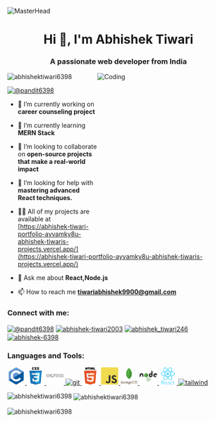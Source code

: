 ![MasterHead](https://user-images.githubusercontent.com/10498744/210012254-234538ff-d198-48aa-8964-37e6fd45d227.gif)

<h1 align="center">Hi 👋, I'm Abhishek Tiwari</h1>
<h3 align="center">A passionate web developer from India</h3>
 <img align="right" height="400px" width="300px" alt="Coding" src="https://media.licdn.com/dms/image/D4D12AQHGG4J6b6OmyQ/article-cover_image-shrink_720_1280/0/1709674937953?e=2147483647&v=beta&t=D46aQMTStnlCf7s6GPq67PFXzmWSTtPoQRtH60tacuo"  />

<p align="left" > <img src="https://komarev.com/ghpvc/?username=abhishektiwari6398&label=Profile%20views&color=0e75b6&style=flat" alt="abhishektiwari6398" /> </p>

<p align="left"> <a href="https://twitter.com/@pandit6398" target="blank"><img src="https://img.shields.io/twitter/follow/@pandit6398?logo=twitter&style=for-the-badge" alt="@pandit6398" /></a> </p>

- 🔭 I’m currently working on **career counseling project**

- 🌱 I’m currently learning **MERN Stack**

- 👯 I’m looking to collaborate on **open-source projects that make a real-world impact**

- 🤝 I’m looking for help with **mastering advanced React techniques.**

- 👨‍💻 All of my projects are available at [https://abhishek-tiwari-portfolio-ayvamky8u-abhishek-tiwaris-projects.vercel.app/](https://abhishek-tiwari-portfolio-ayvamky8u-abhishek-tiwaris-projects.vercel.app/)

- 💬 Ask me about **React,Node.js**

- 📫 How to reach me **tiwariabhishek9900@gmail.com**

<h3 align="left">Connect with me:</h3>
<p align="left">
<a href="https://twitter.com/@pandit6398" target="blank"><img align="center" src="https://raw.githubusercontent.com/rahuldkjain/github-profile-readme-generator/master/src/images/icons/Social/twitter.svg" alt="@pandit6398" height="30" width="40" /></a>
<a href="https://linkedin.com/in/abhishek-tiwari2003" target="blank"><img align="center" src="https://raw.githubusercontent.com/rahuldkjain/github-profile-readme-generator/master/src/images/icons/Social/linked-in-alt.svg" alt="abhishek-tiwari2003" height="30" width="40" /></a>
<a href="https://instagram.com/abhishek_tiwari246" target="blank"><img align="center" src="https://raw.githubusercontent.com/rahuldkjain/github-profile-readme-generator/master/src/images/icons/Social/instagram.svg" alt="abhishek_tiwari246" height="30" width="40" /></a>
<a href="https://www.leetcode.com/abhishek-6398" target="blank"><img align="center" src="https://raw.githubusercontent.com/rahuldkjain/github-profile-readme-generator/master/src/images/icons/Social/leet-code.svg" alt="abhishek-6398" height="30" width="40" /></a>
</p>

<h3 align="left">Languages and Tools:</h3>
<p align="left"> <a href="https://www.cprogramming.com/" target="_blank" rel="noreferrer"> <img src="https://raw.githubusercontent.com/devicons/devicon/master/icons/c/c-original.svg" alt="c" width="40" height="40"/> </a> <a href="https://www.w3schools.com/css/" target="_blank" rel="noreferrer"> <img src="https://raw.githubusercontent.com/devicons/devicon/master/icons/css3/css3-original-wordmark.svg" alt="css3" width="40" height="40"/> </a> <a href="https://expressjs.com" target="_blank" rel="noreferrer"> <img src="https://raw.githubusercontent.com/devicons/devicon/master/icons/express/express-original-wordmark.svg" alt="express" width="40" height="40"/> </a> <a href="https://git-scm.com/" target="_blank" rel="noreferrer"> <img src="https://www.vectorlogo.zone/logos/git-scm/git-scm-icon.svg" alt="git" width="40" height="40"/> </a> <a href="https://www.w3.org/html/" target="_blank" rel="noreferrer"> <img src="https://raw.githubusercontent.com/devicons/devicon/master/icons/html5/html5-original-wordmark.svg" alt="html5" width="40" height="40"/> </a> <a href="https://developer.mozilla.org/en-US/docs/Web/JavaScript" target="_blank" rel="noreferrer"> <img src="https://raw.githubusercontent.com/devicons/devicon/master/icons/javascript/javascript-original.svg" alt="javascript" width="40" height="40"/> </a> <a href="https://www.mongodb.com/" target="_blank" rel="noreferrer"> <img src="https://raw.githubusercontent.com/devicons/devicon/master/icons/mongodb/mongodb-original-wordmark.svg" alt="mongodb" width="40" height="40"/> </a> <a href="https://nodejs.org" target="_blank" rel="noreferrer"> <img src="https://raw.githubusercontent.com/devicons/devicon/master/icons/nodejs/nodejs-original-wordmark.svg" alt="nodejs" width="40" height="40"/> </a> <a href="https://reactjs.org/" target="_blank" rel="noreferrer"> <img src="https://raw.githubusercontent.com/devicons/devicon/master/icons/react/react-original-wordmark.svg" alt="react" width="40" height="40"/> </a> <a href="https://tailwindcss.com/" target="_blank" rel="noreferrer"> <img src="https://www.vectorlogo.zone/logos/tailwindcss/tailwindcss-icon.svg" alt="tailwind" width="40" height="40"/> </a> </p>

<p><img align="left" src="https://github-readme-stats.vercel.app/api/top-langs?username=abhishektiwari6398&show_icons=true&locale=en&layout=compact" alt="abhishektiwari6398" /></p>

<p>&nbsp;<img align="center" src="https://github-readme-stats.vercel.app/api?username=abhishektiwari6398&show_icons=true&locale=en" alt="abhishektiwari6398" /></p>

<p><img align="center" src="https://github-readme-streak-stats.herokuapp.com/?user=abhishektiwari6398&" alt="abhishektiwari6398" /></p>
